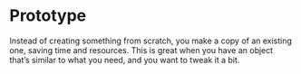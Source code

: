 # Prototype

Instead of creating something from scratch, you make a copy of an existing one, saving time and resources. This is great when you have an object that’s similar to what you need, and you want to tweak it a bit.